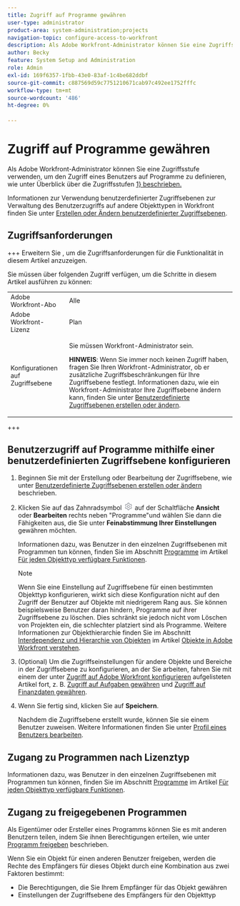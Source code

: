 ```yaml
---
title: Zugriff auf Programme gewähren
user-type: administrator
product-area: system-administration;projects
navigation-topic: configure-access-to-workfront
description: Als Adobe Workfront-Administrator können Sie eine Zugriffsstufe verwenden, um den Zugriff eines Benutzers auf Programme in Workfront zu definieren.
author: Becky
feature: System Setup and Administration
role: Admin
exl-id: 169f6357-1fbb-43e0-83af-1c4be682ddbf
source-git-commit: c887569d59c7751210671cab97c492ee1752fffc
workflow-type: tm+mt
source-wordcount: '486'
ht-degree: 0%

---
```


# Zugriff auf Programme gewähren

Als Adobe Workfront-Administrator können Sie eine Zugriffsstufe verwenden, um den Zugriff eines Benutzers auf Programme zu definieren, wie unter Überblick über die Zugriffsstufen [1} beschrieben.](../../../administration-and-setup/add-users/access-levels-and-object-permissions/access-levels-overview.md)

Informationen zur Verwendung benutzerdefinierter Zugriffsebenen zur Verwaltung des Benutzerzugriffs auf andere Objekttypen in Workfront finden Sie unter [Erstellen oder Ändern benutzerdefinierter Zugriffsebenen](../../../administration-and-setup/add-users/configure-and-grant-access/create-modify-access-levels.md).

## Zugriffsanforderungen

+++ Erweitern Sie , um die Zugriffsanforderungen für die Funktionalität in diesem Artikel anzuzeigen.

Sie müssen über folgenden Zugriff verfügen, um die Schritte in diesem Artikel ausführen zu können:

<table style="table-layout:auto"> 
 <col> 
 <col> 
 <tbody> 
  <tr> 
   <td role="rowheader">Adobe Workfront-Abo</td> 
   <td>Alle</td> 
  </tr> 
  <tr> 
   <td role="rowheader">Adobe Workfront-Lizenz</td> 
   <td>Plan</td> 
  </tr> 
  <tr> 
   <td role="rowheader">Konfigurationen auf Zugriffsebene</td> 
   <td> <p>Sie müssen Workfront-Administrator sein.</p> <p><b>HINWEIS</b>: Wenn Sie immer noch keinen Zugriff haben, fragen Sie Ihren Workfront-Administrator, ob er zusätzliche Zugriffsbeschränkungen für Ihre Zugriffsebene festlegt. Informationen dazu, wie ein Workfront-Administrator Ihre Zugriffsebene ändern kann, finden Sie unter <a href="../../../administration-and-setup/add-users/configure-and-grant-access/create-modify-access-levels.md" class="MCXref xref" data-mc-variable-override="">Benutzerdefinierte Zugriffsebenen erstellen oder ändern</a>.</p> </td> 
  </tr> 
 </tbody> 
</table>

+++

## Benutzerzugriff auf Programme mithilfe einer benutzerdefinierten Zugriffsebene konfigurieren

1. Beginnen Sie mit der Erstellung oder Bearbeitung der Zugriffsebene, wie unter [Benutzerdefinierte Zugriffsebenen erstellen oder ändern](../../../administration-and-setup/add-users/configure-and-grant-access/create-modify-access-levels.md) beschrieben.
1. Klicken Sie auf das Zahnradsymbol ![](assets/gear-icon-settings.png) auf der Schaltfläche **Ansicht** oder **Bearbeiten** rechts neben &quot;Programme&quot;und wählen Sie dann die Fähigkeiten aus, die Sie unter **Feinabstimmung Ihrer Einstellungen** gewähren möchten.

   Informationen dazu, was Benutzer in den einzelnen Zugriffsebenen mit Programmen tun können, finden Sie im Abschnitt [Programme](../../../administration-and-setup/add-users/access-levels-and-object-permissions/functionality-available-for-each-object-type.md#programs) im Artikel [Für jeden Objekttyp verfügbare Funktionen](../../../administration-and-setup/add-users/access-levels-and-object-permissions/functionality-available-for-each-object-type.md).

   >[!NOTE]
   >
   >Wenn Sie eine Einstellung auf Zugriffsebene für einen bestimmten Objekttyp konfigurieren, wirkt sich diese Konfiguration nicht auf den Zugriff der Benutzer auf Objekte mit niedrigerem Rang aus. Sie können beispielsweise Benutzer daran hindern, Programme auf ihrer Zugriffsebene zu löschen. Dies schränkt sie jedoch nicht vom Löschen von Projekten ein, die schlechter platziert sind als Programme. Weitere Informationen zur Objekthierarchie finden Sie im Abschnitt [Interdependenz und Hierarchie von Objekten](../../../workfront-basics/navigate-workfront/workfront-navigation/understand-objects.md#understanding-interdependency-and-hierarchy-of-objects) im Artikel [Objekte in Adobe Workfront verstehen](../../../workfront-basics/navigate-workfront/workfront-navigation/understand-objects.md).

1. (Optional) Um die Zugriffseinstellungen für andere Objekte und Bereiche in der Zugriffsebene zu konfigurieren, an der Sie arbeiten, fahren Sie mit einem der unter [Zugriff auf Adobe Workfront konfigurieren](../../../administration-and-setup/add-users/configure-and-grant-access/configure-access.md) aufgelisteten Artikel fort, z. B. [Zugriff auf Aufgaben gewähren](../../../administration-and-setup/add-users/configure-and-grant-access/grant-access-tasks.md) und [Zugriff auf Finanzdaten gewähren](../../../administration-and-setup/add-users/configure-and-grant-access/grant-access-financial.md).
1. Wenn Sie fertig sind, klicken Sie auf **Speichern**.

   Nachdem die Zugriffsebene erstellt wurde, können Sie sie einem Benutzer zuweisen. Weitere Informationen finden Sie unter [Profil eines Benutzers bearbeiten](../../../administration-and-setup/add-users/create-and-manage-users/edit-a-users-profile.md).

## Zugang zu Programmen nach Lizenztyp

Informationen dazu, was Benutzer in den einzelnen Zugriffsebenen mit Programmen tun können, finden Sie im Abschnitt [Programme](../../../administration-and-setup/add-users/access-levels-and-object-permissions/functionality-available-for-each-object-type.md#programs) im Artikel [Für jeden Objekttyp verfügbare Funktionen](../../../administration-and-setup/add-users/access-levels-and-object-permissions/functionality-available-for-each-object-type.md).

## Zugang zu freigegebenen Programmen

Als Eigentümer oder Ersteller eines Programms können Sie es mit anderen Benutzern teilen, indem Sie ihnen Berechtigungen erteilen, wie unter [Programm freigeben](../../../workfront-basics/grant-and-request-access-to-objects/share-a-program.md) beschrieben.

<!--
<div data-mc-conditions="QuicksilverOrClassic.Draft mode">
<p>If you make changes here, make them also in the "Grant access to" articles where this snippet had to be converted to text:</p>
<p>* reports, dashboards, and calendars</p>
<p>* financial data</p>
<p>* issue</p>
</div>
-->

Wenn Sie ein Objekt für einen anderen Benutzer freigeben, werden die Rechte des Empfängers für dieses Objekt durch eine Kombination aus zwei Faktoren bestimmt:

* Die Berechtigungen, die Sie Ihrem Empfänger für das Objekt gewähren
* Einstellungen der Zugriffsebene des Empfängers für den Objekttyp
